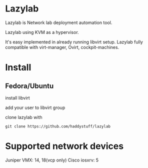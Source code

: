 Lazylab
======
Lazylab is Network lab deployment automation tool.

Lazylab using KVM as a hypervisor.

It's easy implemented in already running libvirt setup.
Lazylab fully compatible with virt-manager, Ovirt, cockpit-machines.

Install
======

## Fedora/Ubuntu

install libvirt

add your user to libvirt group

clone lazylab with
```
git clone https://github.com/haddystuff/lazylab
```

Supported network devices
======
Juniper VMX: 14, 18(vcp only)
Cisco iosxrv: 5

